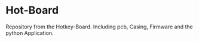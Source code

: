 # Hot-Board

Repository from the Hotkey-Board. Including pcb, Casing, Firmware and the python Application.
